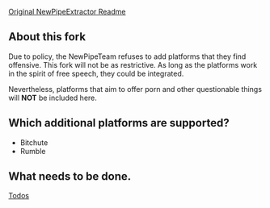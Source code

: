 [Original NewPipeExtractor Readme](../README.md)
## About this fork
Due to policy, the NewPipeTeam refuses to add platforms that they find offensive.
This fork will not be as restrictive. As long as the platforms work in the spirit
of free speech, they could be integrated.

Nevertheless, platforms that aim to offer porn and other questionable things will
__NOT__ be included here.

## Which additional platforms are supported?
- Bitchute
- Rumble

## What needs to be done.
[Todos](TODOS.FORK.md)
